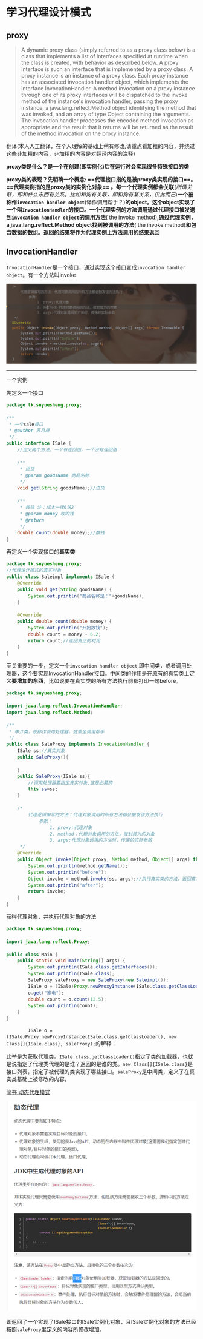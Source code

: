 # 学习代理设计模式

## proxy

> A dynamic proxy class (simply referred to as a proxy class below) is a class that implements a list of interfaces specified at runtime when the class is created, with behavior as described below. A proxy interface is such an interface that is implemented by a proxy class. A proxy instance is an instance of a proxy class. Each proxy instance has an associated invocation handler object, which implements the interface InvocationHandler. A method invocation on a proxy instance through one of its proxy interfaces will be dispatched to the invoke method of the instance's invocation handler, passing the proxy instance, a java.lang.reflect.Method object identifying the method that was invoked, and an array of type Object containing the arguments. The invocation handler processes the encoded method invocation as appropriate and the result that it returns will be returned as the result of the method invocation on the proxy instance.

翻译(本人人工翻译，在个人理解的基础上稍有修改,请重点看加粗的内容，并绕过这些非加粗的内容，非加粗的内容是对翻译内容的注释)

**proxy类是什么？是一个在创建(即实例化)后在运行时会实现很多特殊接口的类**

**proxy类的表现？先明确一个概念: ==代理接口指的是被proxy类实现的接口==。==代理实例指的是proxy类的实例化对象== 。每一个代理实例都会关联**(*所谓关联，即和什么东西有关系。比如和狗有关联，即和狗有某关系，仅此而已*)**一个被称作`invocation handler object`**(译作调用帮手？)**的object。这个object实现了一个叫`InvocationHandler`的接口。一个代理实例的方法调用通过代理接口被发送到`invocation handler object`的调用方法**( the invoke method)**,通过代理实例， a java.lang.reflect.Method object找到被调用的方法**( the invoke method)**和包含数据的数组。返回的结果将作为代理实例上方法调用的结果返回**

## InvocationHandler

`InvocationHandler`是一个接口，通过实现这个接口变成`invocation handler object`。有一个方法叫invoke

![image-20200318013340997](%E4%BB%A3%E7%90%86%E8%AE%BE%E8%AE%A1%E6%A8%A1%E5%BC%8F/image-20200318013340997.png)

<hr>

一个实例

先定义一个接口

```java
package tk.suyuesheng.proxy;

/**
 * 一个sale接口
 * @author 苏月晟
 */
public interface ISale {
    //定义两个方法，一个有返回值，一个没有返回值

    /**
     * 进货
     * @param goodsName 商品名称
     */
    void get(String goodsName);//进货

    /**
     * 数钱 注：成本一律6块2
     * @param money 收的钱
     * @return
     */
    double count(double money);//数钱
}

```

再定义一个实现接口的**真实类**

```java
package tk.suyuesheng.proxy;
//代理设计模式的真实对象
public class Saleimpl implements ISale {
    @Override
    public void get(String goodsName) {
        System.out.println("商品名称是："+goodsName);
    }

    @Override
    public double count(double money) {
        System.out.println("开始数钱");
        double count = money - 6.2;
        return count;//返回真正的利润
    }
}
```

至关重要的一步，定义一个`invocation handler object`,即中间类，或者调用处理器，这个要实现InvocationHandler接口。中间类的作用是在原有的真实类上定义**要增加的东西**，比如说要在真实类的所有方法执行前都打印一句before。

```java
package tk.suyuesheng.proxy;

import java.lang.reflect.InvocationHandler;
import java.lang.reflect.Method;

/**
 * 中介类，或称作调用处理器，或乘坐调用帮手
 */
public class SaleProxy implements InvocationHandler {
    ISale ss;//真实对象
    public SaleProxy(){

    }
    public SaleProxy(ISale ss){
        //调用处理器要指定真实对象,这是必要的
        this.ss=ss;
    }

    /*
        代理逻辑编写的方法：代理对象调用的所有方法都会触发该方法执行
            参数：
                1. proxy:代理对象
                2. method：代理对象调用的方法，被封装为的对象
                3. args:代理对象调用的方法时，传递的实际参数
     */
    @Override
    public Object invoke(Object proxy, Method method, Object[] args) throws Throwable {
        System.out.println(method.getName());
        System.out.println("before");
        Object invoke = method.invoke(ss, args);//执行真实类的方法，返回真实类的返回值,ss是真实类，args是参数
        System.out.println("after");
        return invoke;
    }
}

```

获得代理对象，并执行代理对象的方法

```java
package tk.suyuesheng.proxy;

import java.lang.reflect.Proxy;

public class Main {
    public static void main(String[] args) {
        System.out.println(ISale.class.getInterfaces());
        System.out.println(ISale.class);
        SaleProxy saleProxy = new SaleProxy(new Saleimpl());
        ISale o = (ISale)Proxy.newProxyInstance(ISale.class.getClassLoader(), new Class[]{ISale.class}, saleProxy);
        o.get("家电");
        double count = o.count(12.5);
        System.out.println(count);
    }
}

```

`        ISale o = (ISale)Proxy.newProxyInstance(ISale.class.getClassLoader(), new Class[]{ISale.class}, saleProxy);`的解释：

​	此举是为获取代理类。`ISale.class.getClassLoader()`指定了类的加载器，也就是说指定了代理类代理的是谁？返回的是谁的类。`new Class[]{ISale.class}`是接口列表，指定了被代理的类实现了哪些接口。`saleProxy`是中间类，定义了在真实类基础上被修改的内容。

[简书 动态代理模式](https://www.jianshu.com/p/305c8da4563d)

![image-20200318132908799](%E4%BB%A3%E7%90%86%E8%AE%BE%E8%AE%A1%E6%A8%A1%E5%BC%8F/image-20200318132908799.png)

​	即返回了一个实现了ISale接口的ISale实例化对象，且ISale实例化对象的方法已经按照`saleProxy`里定义的内容所修改增加。



